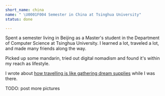 ```yaml
---
short_name: china
name: " \U0001F004 Semester in China at Tsinghua University"
status: done

---
```

Spent a semester living in Beijing as a Master's student in the Department of Computer Science at Tsinghua University. I learned a lot, traveled a lot, and made many friends along the way. 

Picked up some mandarin, tried out digital nomadism and found it's within my reach as lifestyle.

I wrote about [how travelling is like gathering dream supplies](_posts/dream-supplies) while I was there.

TODO: post more pictures